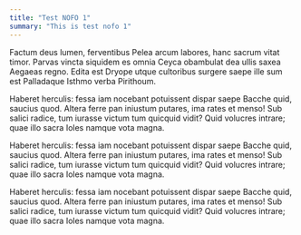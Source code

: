 ```yaml
---
title: "Test NOFO 1"
summary: "This is test nofo 1"
---
```


<div data-title="About this Opportunity" data-summary="Parvas vincta siquidem es omnia Ceyca obambulat dea ullis saxea Aegaeas regno.">

Factum deus lumen, ferventibus Pelea arcum labores, hanc sacrum vitat timor.
Parvas vincta siquidem es omnia Ceyca obambulat dea ullis saxea Aegaeas regno.
Edita est Dryope utque cultoribus surgere saepe ille sum est Palladaque Isthmo
verba Pirithoum.

Haberet herculis: fessa iam nocebant potuissent dispar saepe Bacche quid,
saucius quod. Altera ferre pan iniustum putares, ima rates et menso! Sub salici
radice, tum iurasse victum tum quicquid vidit? Quid volucres intrare; quae illo
sacra Ioles namque vota magna.

</div>

<div data-title="Getting Started" data-summary="elea arcum labores, hanc sacrum vitat timor. Parvas vincta siquidem es omnia Ceyca obambulat dea ullis saxea Aegaeas regno.">

Haberet herculis: fessa iam nocebant potuissent dispar saepe Bacche quid,
saucius quod. Altera ferre pan iniustum putares, ima rates et menso! Sub salici
radice, tum iurasse victum tum quicquid vidit? Quid volucres intrare; quae illo
sacra Ioles namque vota magna.

</div>

<div data-title="Finalizing" data-summary="Ma rates et menso! Sub salici
radice, tum iurasse victum tum quicquid vidit">

Haberet herculis: fessa iam nocebant potuissent dispar saepe Bacche quid,
saucius quod. Altera ferre pan iniustum putares, ima rates et menso! Sub salici
radice, tum iurasse victum tum quicquid vidit? Quid volucres intrare; quae illo
sacra Ioles namque vota magna.

</div>
